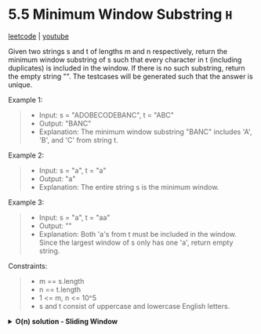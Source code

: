 # 5.5 Minimum Window Substring `H`

[leetcode](https://leetcode.com/problems/minimum-window-substring/) |
[youtube](https://www.youtube.com/watch?v=jSto0O4AJbM)

Given two strings s and t of lengths m and n respectively, return the minimum window substring
of s such that every character in t (including duplicates) is included in the window.
If there is no such substring, return the empty string "".
The testcases will be generated such that the answer is unique.

Example 1:
> - Input: s = "ADOBECODEBANC", t = "ABC"
> - Output: "BANC"
> - Explanation: The minimum window substring "BANC" includes 'A', 'B', and 'C' from string t.

Example 2:
> - Input: s = "a", t = "a"
> - Output: "a"
> - Explanation: The entire string s is the minimum window.

Example 3:
> - Input: s = "a", t = "aa"
> - Output: ""
> - Explanation: Both 'a's from t must be included in the window.
> Since the largest window of s only has one 'a', return empty string.

Constraints:
> - m == s.length
> - n == t.length
> - 1 <= m, n <= 10^5
> - s and t consist of uppercase and lowercase English letters.

<details>
  <summary><b>O(n) solution - Sliding Window</b></summary>

```go
func minWindow(s string, t string) string {
    if len(s) == 0 || len(t) == 0 {
        return ""
    }

    // Create a map to store the frequency of characters in t
    targetFreq := make(map[byte]int)
    for i := 0; i < len(t); i++ {
        targetFreq[t[i]]++
    }

    // Sliding window variables
    left, right := 0, 0
    minLen := len(s) + 1
    minStart := 0
    required := len(targetFreq)
    formed := 0

    // Current window frequency map
    windowFreq := make(map[byte]int)

    for right < len(s) {
        // Add the current character to the window
        char := s[right]
        windowFreq[char]++
        if targetFreq[char] > 0 && windowFreq[char] == targetFreq[char] {
            formed++
        }

        // Try to shrink the window
        for left <= right && formed == required {
            if right-left+1 < minLen {
                minLen = right - left + 1
                minStart = left
            }

            // Remove the character at the left
            leftChar := s[left]
            windowFreq[leftChar]--
            if targetFreq[leftChar] > 0 && windowFreq[leftChar] < targetFreq[leftChar] {
                formed--
            }
            left++
        }

        // Expand the window
        right++
    }

    if minLen == len(s)+1 {
        return ""
    }
    return s[minStart : minStart+minLen]
}
```
</details>
